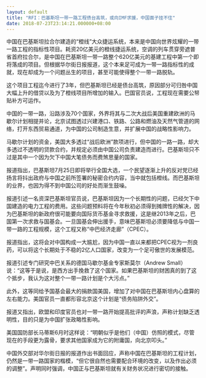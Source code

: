 ```yaml
---
layout: default
title: "RFI：巴基斯坦一带一路工程债台高筑，或向IMF求援，中国面子挂不住"
date: 2018-07-23T23:14:21.000000+08:00
---
```


中国在巴基斯坦拉合尔建造的“橙线”大众捷运系统，本来是中国向世界炫耀的一带一路工程的指标性项目。耗资20亿美元的橙线捷运系统，空调的列车贯穿旁遮普省首府拉合尔，是中国在巴基斯坦一带一路整个620亿美元的基建工程中第一个即将落成的项目。但根据华尔街日报报道，这个本来足可成为一带一路指标性的成就，现在却成为一个问题丛生的项目，甚至可能使得整个一带一路脱轨。

这个项目工程迄今进行了3年，但巴基斯坦已经是债台高筑，原因部分可归咎中国大幅上升的借贷以及为了橙线项目所增加的输入。巴国官员说，工程现在需要公帑贴补方可运作。

中国的一带一路，沿路涉及70个国家，外界将其与二次大战后美国重建欧洲的马歇尔计划相提并论，北京试图透过兴建港口、铁路、公路和燃油及天然气管道的网络，打开东西贸易通道，为中国的公司制造生意，并扩展中国的战略性影响力。

马歇尔计划的资金，美国大多透过“战后欧洲”款项进行，但中国的一路一路，却大多透过不透明的贷款合约，并规定必须由中国公司负责建造而进行。巴基斯坦只不过是其中一个因为欠下中国大笔债务而费煞思量的国家。

报道指出，巴基斯坦7月25日即将举行全国大选，一个民望逐渐上升的反对党已经扬言将抖出政府与中国之前所签署的秘密合约内容，当中就包括橙线。而巴基斯坦的业界，也因为得不到中国公司的好处而渐生鼓噪。

报道引述一名资深巴基斯坦官员说，巴基斯坦因为一个长期性的问题，已经欠下中国建造的电力工程的费用。这些问题预料将在今年秋初必须得到摊牌性的解决，因为巴基斯坦的新政府很可能要向国际货币基金寻求救援，这是继2013年之后，巴国第一次求救与国基会。一旦国基会伸出援手，意味巴基斯坦必须要降低与中国一带一路的工程规模，这个工程又称“中巴经济走廊”（CPEC）。

报道指出，这将会对中国构成一大尴尬，因为中国一直以来都把CPEC视为一剂良药，可以将这个长期处于不稳的2亿人口国家，改变为一个足可傲世的发展模范。

报道引述专门研究中巴关系的德国马歇尔基金专家斯莫尔（Andrew Small）说：“这等于是说，是西方出手挽救了这个国家。如果巴基斯坦的财困真的到了这个抵步，我认为这对整个一带一路计划是个大污点。”

此外，这等同给予国基会最大的捐款国美国，增加了对中国在巴基斯坦内心盘算的左右能力。美国官员一直都形容北京这个计划是“债务陷阱外交”。

报道又指出，欧盟和印度官员也对一带一路开始提高批评的声浪，声称计划缺乏透明性，目的只是为中国扩张政略性影响。

美国国防部长马蒂斯6月时这样说：“明朝似乎是他们（中国）仿照的模式，尽管现在的手段更为露骨，要求其他国家成为它的附庸国，向北京叩头。”

中国外交部对华尔街日报的报道作出书面回应，声称中国在巴基斯坦的工程计划，仍然是一带一路国家的楷模，“但它很自然也需要配合环境的改变，以及作出必须的调整”。声明同时强调，中国正与巴基斯坦就有关财务状况进行密切的接触。

